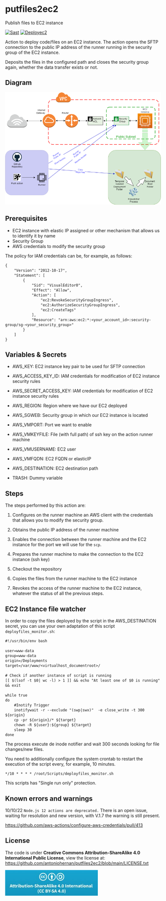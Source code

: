 # putfiles2ec2
Publish files to EC2 instance

[![Sast](https://github.com/antoniohernan/putfiles2ec2/actions/workflows/sast.yml/badge.svg)](https://github.com/antoniohernan/putfiles2ec2/actions/workflows/sast.yml) [![Deployec2](https://github.com/antoniohernan/putfiles2ec2/actions/workflows/deployec2.yml/badge.svg)](https://github.com/antoniohernan/putfiles2ec2/actions/workflows/deployec2.yml)

Action to deploy code/files on an EC2 instance.
The action opens the SFTP connection to the public IP address of the runner running in the security group of the EC2 instance.

Deposits the files in the configured path and closes the security group again, whether the data transfer exists or not.

## Diagram
![Diagram](images/putfiles_diagram.png)


## Prerequisites

- EC2 instance with elastic IP assigned or other mechanism that allows us to identify it by name
- Security Group
- AWS credentials to modify the security group

The policy for IAM credentials can be, for example, as follows:
```
{
    "Version": "2012-10-17",
    "Statement": [
        {
            "Sid": "VisualEditor0",
            "Effect": "Allow",
            "Action": [
                "ec2:RevokeSecurityGroupIngress",
                "ec2:AuthorizeSecurityGroupIngress",
                "ec2:CreateTags"
            ],
            "Resource": "arn:aws:ec2:*:<your_account_id>:security-group/sg-<your_security_group>"
        }
    ]
}
```

## Variables & Secrets

- AWS_KEY: EC2 instance key pair to be used for SFTP connection

- AWS_ACCESS_KEY_ID: IAM credentials for modification of EC2 instance security rules

- AWS_SECRET_ACCESS_KEY: IAM credentials for modification of EC2 instance security rules

- AWS_REGION: Region where we have our EC2 deployed

- AWS_SGWEB: Security group in which our EC2 instance is located

- AWS_VMPORT: Port we want to enable

- AWS_VMKEYFILE: File (with full path) of ssh key on the action runner machine

- AWS_VMUSERNAME: EC2 user

- AWS_VMFQDN: EC2 FQDN or elasticIP

- AWS_DESTINATION: EC2 destination path

- TRASH: Dummy variable

## Steps

The steps performed by this action are:

1. Configures on the runner machine an AWS client with the credentials that allows you to modify the security group.

2. Obtains the public IP address of the runner machine

3. Enables the connection between the runner machine and the EC2 instance for the port we will use for the `scp`.

4. Prepares the runner machine to make the connection to the EC2 instance (ssh key)

5. Checkout the repository

6. Copies the files from the runner machine to the EC2 instance

7. Revokes the access of the runner machine to the EC2 instance, whatever the status of all the previous steps.

## EC2 Instance file watcher

In order to copy the files deployed by the script in the AWS_DESTINATION secret, you can use your own adaptation of this script  `deployfiles_monitor.sh`:

```
#!/usr/bin/env bash

user=www-data
group=www-data
origin=/Deployments
target=/var/www/<virtualhost_documentroot>/

# Check if another instance of script is running
[[ $(lsof -t $0| wc -l) > 1 ]] && echo "At least one of $0 is running" && exit

while true
do
	#Inotify Trigger
	inotifywait -r --exclude "(swp|swx)"  -e close_write -t 300 ${origin}
	cp -pr ${origin}/* ${target}
	chown -R ${user}:${group} ${target}
	sleep 30
done
```

The process execute de inode notifier and wait 300 seconds looking for file changes/new files.

You need to additionally configure the system crontab to restart the execution of the script every, for example, 10 minutes.

```
*/10 * * * * /root/Scripts/deployfiles_monitor.sh
```

This scripts has "Single run only" protection.

## Known errors and warnings

10/10/22 ```Node.js 12 actions are deprecated.```
There is an open issue, waiting for resolution and new version, with V.1.7 the warning is still present.

https://github.com/aws-actions/configure-aws-credentials/pull/413


## License
The code is under **Creative Commons Attribution-ShareAlike 4.0 International Public License**, view the license at: https://github.com/antoniohernan/putfiles2ec2/blob/main/LICENSE.txt

![License](images/license.jpeg)

